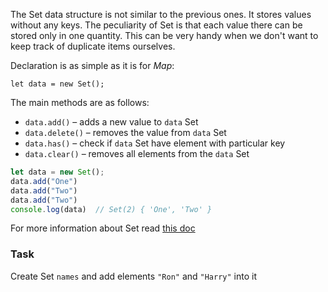 The Set data structure is not similar to the previous ones. It stores values without any keys. The peculiarity of Set is that each value there can be stored only in one quantity.
This can be very handy when we don't want to keep track of duplicate items ourselves.

Declaration is as simple as it is for _Map_:
```
let data = new Set();
```

The main methods are as follows:
- `data.add()` – adds a new value to `data` Set
- `data.delete()` – removes the value from `data` Set
- `data.has()` – check if `data` Set have element with particular key
- `data.clear()` – removes all elements from the `data` Set

```javascript
let data = new Set();
data.add("One")
data.add("Two")
data.add("Two")
console.log(data)  // Set(2) { 'One', 'Two' }
```

For more information about Set read [this doc](https://developer.mozilla.org/en-US/docs/Web/JavaScript/Reference/Global_Objects/Set)

### Task
Create Set `names` and add elements `"Ron"` and `"Harry"` into it

